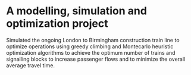 # A modelling, simulation and optimization project
 Simulated the ongoing London to Birmingham construction train line to optimize operations using greedy climbing and Montecarlo heuristic optimization algorithms to achieve the optimum number of trains and signalling blocks to increase passenger flows and to minimize the overall average travel time.
